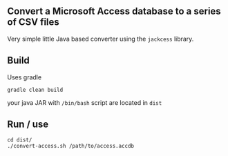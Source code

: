 ## Convert a Microsoft Access database to a series of CSV files

Very simple little Java based converter using the `jackcess` library.

## Build

Uses gradle

```
gradle clean build
```

your java JAR with `/bin/bash` script are located in `dist`

## Run / use

```
cd dist/
./convert-access.sh /path/to/access.accdb
```

